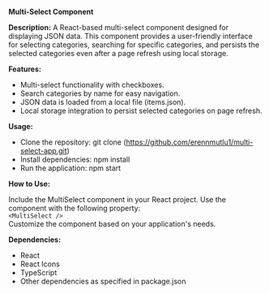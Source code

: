 **Multi-Select Component**

**Description:**
A React-based multi-select component designed for displaying JSON data. This component provides a user-friendly interface for selecting categories, searching for specific categories, and persists the selected categories even after a page refresh using local storage.

**Features:**

- Multi-select functionality with checkboxes.
- Search categories by name for easy navigation.
- JSON data is loaded from a local file (items.json).
- Local storage integration to persist selected categories on page refresh.

**Usage:**

- Clone the repository: git clone (https://github.com/erennmutlu1/multi-select-app.git)
- Install dependencies: npm install
- Run the application: npm start

**How to Use:**

Include the MultiSelect component in your React project.
Use the component with the following property: </br>
    </t>`<MultiSelect />` </br>
Customize the component based on your application's needs.

**Dependencies:**
- React
- React Icons
- TypeScript 
- Other dependencies as specified in package.json

